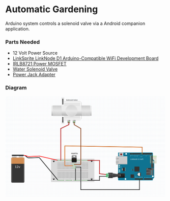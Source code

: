# Automatic Gardening

Arduino system controls a solenoid valve via a Android companion application. 

### Parts Needed
* 12 Volt Power Source
* [LinkSprite LinkNode D1 Arduino-Compatible WiFi Development Board](https://www.mouser.com/new/linksprite/linksprite-linknode-d1/)
* [IRLB8721 Power MOSFET](https://cdn-shop.adafruit.com/datasheets/irlb8721pbf.pdf)
* [Water Solenoid Valve](https://www.amazon.ca/Adafruit-997-Water-Solenoid-Valve/dp/B00K0TKJCU/ref=sr_1_13?ie=UTF8&qid=1525289998&sr=8-13&keywords=solenoid+valve)
* [Power Jack Adapter](https://www.amazon.ca/OSEPP-Barrel-Adapter-Female-Components-LS-00015/dp/B00EFZV24Y/ref=sr_1_3?ie=UTF8&qid=1525290639&sr=8-3&keywords=power+adapter+jack+arduino)

### Diagram

![Water System Layout](https://github.com/tstokvis/Automatic_Gardening/blob/master/GardeningSystem.png)
